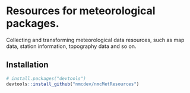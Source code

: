 # Resources for meteorological packages.

Collecting and transforming meteorological data resources, such as map data, station information, topography data and so on.

Installation
------------

```r
# install.packages("devtools")
devtools::install_github("nmcdev/nmcMetResources")
```
